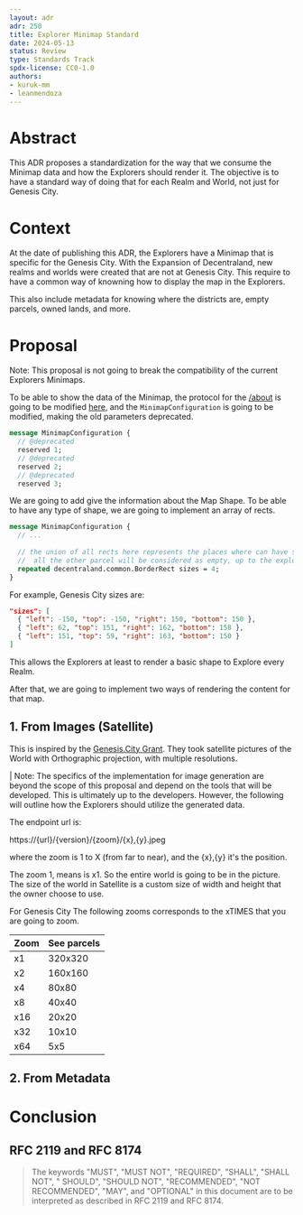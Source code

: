 ```yaml
---
layout: adr
adr: 250
title: Explorer Minimap Standard
date: 2024-05-13
status: Review
type: Standards Track
spdx-license: CC0-1.0
authors:
- kuruk-mm
- leanmendoza
---
```


# Abstract

This ADR proposes a standardization for the way that we consume the Minimap data and how the Explorers should render it. The objective is to have a standard way of doing that for each Realm and World, not just for Genesis City.

# Context

At the date of publishing this ADR, the Explorers have a Minimap that is specific for the Genesis City. With the Expansion of Decentraland, new realms and worlds were created that are not at Genesis City. This require to have a common way of knowning how to display the map in the Explorers.

This also include metadata for knowing where the districts are, empty parcels, owned lands, and more.

# Proposal

Note: This proposal is not going to break the compatibility of the current Explorers Minimaps.

To be able to show the data of the Minimap, the protocol for the [/about](https://decentraland.github.io/catalyst-api-specs/#tag/Global/operation/getAboutCatalystInfo) is going to be modified [here](https://github.com/decentraland/protocol/blob/main/proto/decentraland/realm/about.proto), and the `MinimapConfiguration` is going to be modified, making the old parameters deprecated.

```proto
message MinimapConfiguration {
  // @deprecated
  reserved 1;
  // @deprecated
  reserved 2;
  // @deprecated
  reserved 3;
```

We are going to add give the information about the Map Shape. To be able to have any type of shape, we are going to implement an array of rects.

```proto
message MinimapConfiguration {
  // ...
  
  // the union of all rects here represents the places where can have scenes
  //  all the other parcel will be considered as empty, up to the explorer to decide if they're walkable or not
  repeated decentraland.common.BorderRect sizes = 4; 
}
```

For example, Genesis City sizes are: 
```json
"sizes": [
  { "left": -150, "top": -150, "right": 150, "bottom": 150 },
  { "left": 62, "top": 151, "right": 162, "bottom": 158 },
  { "left": 151, "top": 59, "right": 163, "bottom": 150 }
]
```

This allows the Explorers at least to render a basic shape to Explore every Realm.

After that, we are going to implement two ways of rendering the content for that map.

## 1. From Images (Satellite)
This is inspired by the [Genesis.City Grant](https://genesis.city/). They took satellite pictures of the World with Orthographic projection, with multiple resolutions.

| Note: The specifics of the implementation for image generation are beyond the scope of this proposal and depend on the tools that will be developed. This is ultimately up to the developers. However, the following will outline how the Explorers should utilize the generated data.

The endpoint url is:

https://{url}/{version}/{zoom}/{x},{y}.jpeg

where the zoom is 1 to X (from far to near), and the {x},{y} it's the position.

The zoom 1, means is x1. So the entire world is going to be in the picture. The size of the world in Satellite is a custom size of width and height that the owner choose to use.

For Genesis City
The following zooms corresponds to the xTIMES that you are going to zoom.

|Zoom|See parcels|
|----|-----------|
|x1  |320x320    |
|x2  |160x160    |
|x4  |80x80      |
|x8  |40x40      |
|x16 |20x20      |
|x32 |10x10      |
|x64 |5x5        |

## 2. From Metadata

# Conclusion



## RFC 2119 and RFC 8174

> The keywords "MUST", "MUST NOT", "REQUIRED", "SHALL", "SHALL NOT", "
> SHOULD", "SHOULD NOT", "RECOMMENDED", "NOT RECOMMENDED", "MAY", and "OPTIONAL"
> in this document are to be interpreted as described in RFC 2119 and RFC 8174.